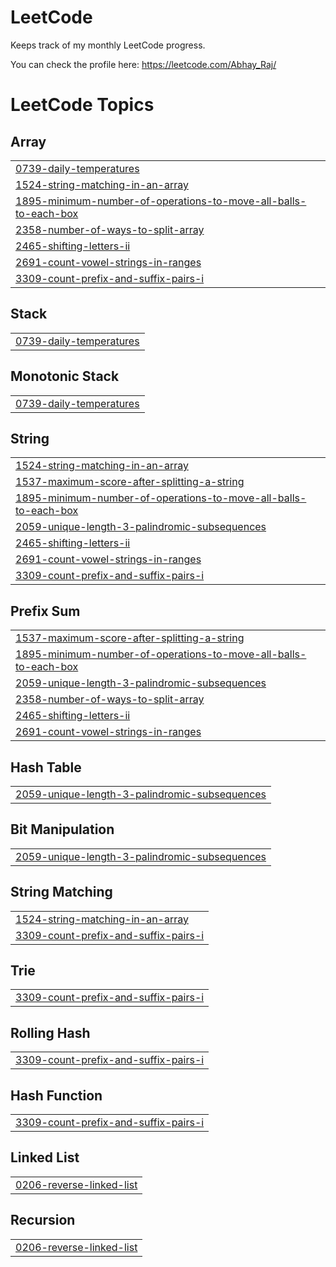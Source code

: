 # LeetCode
Keeps track of my monthly LeetCode progress.

You can check the profile here: https://leetcode.com/Abhay_Raj/

<!---LeetCode Topics Start-->
# LeetCode Topics
## Array
|  |
| ------- |
| [0739-daily-temperatures](https://github.com/abhayrsr/LeetCode/tree/master/0739-daily-temperatures) |
| [1524-string-matching-in-an-array](https://github.com/abhayrsr/LeetCode/tree/master/1524-string-matching-in-an-array) |
| [1895-minimum-number-of-operations-to-move-all-balls-to-each-box](https://github.com/abhayrsr/LeetCode/tree/master/1895-minimum-number-of-operations-to-move-all-balls-to-each-box) |
| [2358-number-of-ways-to-split-array](https://github.com/abhayrsr/LeetCode/tree/master/2358-number-of-ways-to-split-array) |
| [2465-shifting-letters-ii](https://github.com/abhayrsr/LeetCode/tree/master/2465-shifting-letters-ii) |
| [2691-count-vowel-strings-in-ranges](https://github.com/abhayrsr/LeetCode/tree/master/2691-count-vowel-strings-in-ranges) |
| [3309-count-prefix-and-suffix-pairs-i](https://github.com/abhayrsr/LeetCode/tree/master/3309-count-prefix-and-suffix-pairs-i) |
## Stack
|  |
| ------- |
| [0739-daily-temperatures](https://github.com/abhayrsr/LeetCode/tree/master/0739-daily-temperatures) |
## Monotonic Stack
|  |
| ------- |
| [0739-daily-temperatures](https://github.com/abhayrsr/LeetCode/tree/master/0739-daily-temperatures) |
## String
|  |
| ------- |
| [1524-string-matching-in-an-array](https://github.com/abhayrsr/LeetCode/tree/master/1524-string-matching-in-an-array) |
| [1537-maximum-score-after-splitting-a-string](https://github.com/abhayrsr/LeetCode/tree/master/1537-maximum-score-after-splitting-a-string) |
| [1895-minimum-number-of-operations-to-move-all-balls-to-each-box](https://github.com/abhayrsr/LeetCode/tree/master/1895-minimum-number-of-operations-to-move-all-balls-to-each-box) |
| [2059-unique-length-3-palindromic-subsequences](https://github.com/abhayrsr/LeetCode/tree/master/2059-unique-length-3-palindromic-subsequences) |
| [2465-shifting-letters-ii](https://github.com/abhayrsr/LeetCode/tree/master/2465-shifting-letters-ii) |
| [2691-count-vowel-strings-in-ranges](https://github.com/abhayrsr/LeetCode/tree/master/2691-count-vowel-strings-in-ranges) |
| [3309-count-prefix-and-suffix-pairs-i](https://github.com/abhayrsr/LeetCode/tree/master/3309-count-prefix-and-suffix-pairs-i) |
## Prefix Sum
|  |
| ------- |
| [1537-maximum-score-after-splitting-a-string](https://github.com/abhayrsr/LeetCode/tree/master/1537-maximum-score-after-splitting-a-string) |
| [1895-minimum-number-of-operations-to-move-all-balls-to-each-box](https://github.com/abhayrsr/LeetCode/tree/master/1895-minimum-number-of-operations-to-move-all-balls-to-each-box) |
| [2059-unique-length-3-palindromic-subsequences](https://github.com/abhayrsr/LeetCode/tree/master/2059-unique-length-3-palindromic-subsequences) |
| [2358-number-of-ways-to-split-array](https://github.com/abhayrsr/LeetCode/tree/master/2358-number-of-ways-to-split-array) |
| [2465-shifting-letters-ii](https://github.com/abhayrsr/LeetCode/tree/master/2465-shifting-letters-ii) |
| [2691-count-vowel-strings-in-ranges](https://github.com/abhayrsr/LeetCode/tree/master/2691-count-vowel-strings-in-ranges) |
## Hash Table
|  |
| ------- |
| [2059-unique-length-3-palindromic-subsequences](https://github.com/abhayrsr/LeetCode/tree/master/2059-unique-length-3-palindromic-subsequences) |
## Bit Manipulation
|  |
| ------- |
| [2059-unique-length-3-palindromic-subsequences](https://github.com/abhayrsr/LeetCode/tree/master/2059-unique-length-3-palindromic-subsequences) |
## String Matching
|  |
| ------- |
| [1524-string-matching-in-an-array](https://github.com/abhayrsr/LeetCode/tree/master/1524-string-matching-in-an-array) |
| [3309-count-prefix-and-suffix-pairs-i](https://github.com/abhayrsr/LeetCode/tree/master/3309-count-prefix-and-suffix-pairs-i) |
## Trie
|  |
| ------- |
| [3309-count-prefix-and-suffix-pairs-i](https://github.com/abhayrsr/LeetCode/tree/master/3309-count-prefix-and-suffix-pairs-i) |
## Rolling Hash
|  |
| ------- |
| [3309-count-prefix-and-suffix-pairs-i](https://github.com/abhayrsr/LeetCode/tree/master/3309-count-prefix-and-suffix-pairs-i) |
## Hash Function
|  |
| ------- |
| [3309-count-prefix-and-suffix-pairs-i](https://github.com/abhayrsr/LeetCode/tree/master/3309-count-prefix-and-suffix-pairs-i) |
## Linked List
|  |
| ------- |
| [0206-reverse-linked-list](https://github.com/abhayrsr/LeetCode/tree/master/0206-reverse-linked-list) |
## Recursion
|  |
| ------- |
| [0206-reverse-linked-list](https://github.com/abhayrsr/LeetCode/tree/master/0206-reverse-linked-list) |
<!---LeetCode Topics End-->